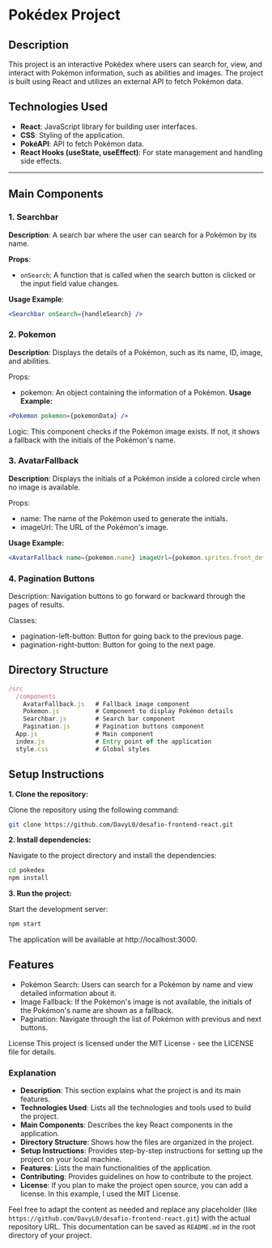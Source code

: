 # **Pokédex Project**

## **Description**

This project is an interactive Pokédex where users can search for, view, and interact with Pokémon information, such as abilities and images. The project is built using React and utilizes an external API to fetch Pokémon data.

## **Technologies Used**
- **React**: JavaScript library for building user interfaces.
- **CSS**: Styling of the application.
- **PokéAPI**: API to fetch Pokémon data.
- **React Hooks (useState, useEffect)**: For state management and handling side effects.

---

## **Main Components**

### 1. **Searchbar**

**Description**: A search bar where the user can search for a Pokémon by its name.

**Props**:
- `onSearch`: A function that is called when the search button is clicked or the input field value changes.

**Usage Example**:

```jsx
<Searchbar onSearch={handleSearch} />

```

### 2. **Pokemon**

**Description**: Displays the details of a Pokémon, such as its name, ID, image, and abilities.

Props:
- pokemon: An object containing the information of a Pokémon.
**Usage Example:**
```jsx
<Pokemon pokemon={pokemonData} />
```
Logic: This component checks if the Pokémon image exists. If not, it shows a fallback with the initials of the Pokémon's name.

### 3. AvatarFallback
**Description**: Displays the initials of a Pokémon inside a colored circle when no image is available.

Props:

- name: The name of the Pokémon used to generate the initials.
- imageUrl: The URL of the Pokémon's image.

**Usage Example:**
```jsx
<AvatarFallback name={pokemon.name} imageUrl={pokemon.sprites.front_default} />
```

### 4. Pagination Buttons
Description: Navigation buttons to go forward or backward through the pages of results.

Classes:

- pagination-left-button: Button for going back to the previous page.
- pagination-right-button: Button for going to the next page.

## Directory Structure

```jsx
/src
  /components
    AvatarFallback.js   # Fallback image component
    Pokemon.js          # Component to display Pokémon details
    Searchbar.js        # Search bar component
    Pagination.js       # Pagination buttons component
  App.js                # Main component
  index.js              # Entry point of the application
  style.css             # Global styles
```
## Setup Instructions

**1. Clone the repository:**

Clone the repository using the following command:

```bash
git clone https://github.com/DavyL0/desafio-frontend-react.git
```

**2. Install dependencies:**

Navigate to the project directory and install the dependencies:

```bash
cd pokedex
npm install
```
**3. Run the project:**

Start the development server:

```bash
npm start
```
The application will be available at http://localhost:3000.

## Features

- Pokémon Search: Users can search for a Pokémon by name and view detailed information about it.
- Image Fallback: If the Pokémon's image is not available, the initials of the Pokémon's name are shown as a fallback.
- Pagination: Navigate through the list of Pokémon with previous and next buttons.

License
This project is licensed under the MIT License - see the LICENSE file for details.


### **Explanation**

- **Description**: This section explains what the project is and its main features.
- **Technologies Used**: Lists all the technologies and tools used to build the project.
- **Main Components**: Describes the key React components in the application.
- **Directory Structure**: Shows how the files are organized in the project.
- **Setup Instructions**: Provides step-by-step instructions for setting up the project on your local machine.
- **Features**: Lists the main functionalities of the application.
- **Contributing**: Provides guidelines on how to contribute to the project.
- **License**: If you plan to make the project open source, you can add a license. In this example, I used the MIT License.

Feel free to adapt the content as needed and replace any placeholder (like `https://github.com/DavyL0/desafio-frontend-react.git`) with the actual repository URL. This documentation can be saved as `README.md` in the root directory of your project.
